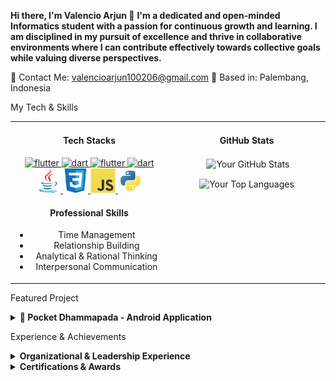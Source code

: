 **Hi there, I'm Valencio Arjun 👋**
**I'm a dedicated and open-minded Informatics student with a passion for continuous growth and learning. I am disciplined in my pursuit of excellence and thrive in collaborative environments where I can contribute effectively towards collective goals while valuing diverse perspectives.**

📧 Contact Me: valencioarjun100206@gmail.com 
📍 Based in: Palembang, Indonesia 

My Tech & Skills
<table>
<tr>
<td valign="top" width="50%">
<div align="center">
<h4><strong>Tech Stacks</strong></h4>
<p>
<a href="https://flutter.dev" target="_blank" rel="noreferrer"> <img src="https://www.vectorlogo.zone/logos/flutterio/flutterio-icon.svg" alt="flutter" width="40" height="40"/> </a>
<a href="https://dart.dev" target="_blank" rel="noreferrer"> <img src="https://www.vectorlogo.zone/logos/dartlang/dartlang-icon.svg" alt="dart" width="40" height="40"/> </a>
<a href="https://flutter.dev" target="_blank" rel="noreferrer"> <img src="https://www.vectorlogo.zone/logos/flutterio/flutterio-icon.svg" alt="flutter" width="40" height="40"/> </a>
<a href="https://dart.dev" target="_blank" rel="noreferrer"> <img src="https://www.vectorlogo.zone/logos/dartlang/dartlang-icon.svg" alt="dart" width="40" height="40"/> </a>
<a href="https://www.java.com" target="_blank" rel="noreferrer"> <img src="https://raw.githubusercontent.com/devicons/devicon/master/icons/java/java-original.svg" alt="java" width="40" height="40"/> </a>
<a href="https://www.w3.org/Style/CSS/Overview.en.html" target="_blank" rel="noreferrer"> <img src="https://raw.githubusercontent.com/devicons/devicon/master/icons/css3/css3-original.svg" alt="css3" width="40" height="40"/> </a>
<a href="https://developer.mozilla.org/en-US/docs/Web/JavaScript" target="_blank" rel="noreferrer"> <img src="https://raw.githubusercontent.com/devicons/devicon/master/icons/javascript/javascript-original.svg" alt="javascript" width="40" height="40"/> </a>
<a href="https://www.python.org" target="_blank" rel="noreferrer"> <img src="https://raw.githubusercontent.com/devicons/devicon/master/icons/python/python-original.svg" alt="python" width="40" height="40"/> </a>
</p>
</div>
<div align="center">
<h4><strong>Professional Skills</strong></h4>
<ul>
<li>Time Management </li>

<li>Relationship Building </li>

<li>Analytical & Rational Thinking </li>

<li>Interpersonal Communication </li>


</ul>
</div>
</td>
<td valign="top" width="50%">
<div align="center">
<h4><strong>GitHub Stats</strong></h4>
<p>&nbsp;<img align="center" src="https://github-readme-stats.vercel.app/api?username=v10cio&show_icons=true&locale=en&theme=tokyonight" alt="Your GitHub Stats" /></p>
<p><img align="center" src="https://github-readme-stats.vercel.app/api/top-langs?username=v10cio&show_icons=true&locale=en&layout=compact&theme=tokyonight" alt="Your Top Languages" /></p>
</div>
</td>
</tr>
</table>

Featured Project
<details>
<summary><strong>📱 Pocket Dhammapada - Android Application</strong></summary>


Description: An Android mobile application developed using Flutter and Dart.



Achievement: Received an official Intellectual Property Rights (HAKI) certification.


Technologies: Flutter, Dart.

</details>

Experience & Achievements
<details>
<summary><strong>Organizational & Leadership Experience</strong></summary>

Media Communication Member | Keluarga Mahasiswa Buddhist Palembang (KMBP) | 2023 - Present 

Tutor | Psalm Learning Center | 2023 - 2025 

Delivered curriculum-based learning to elementary students (grades 1-6).

Coached students for academic and non-academic competitions.

Head of Event Committee | National Children's Day Celebration | 2022 

Public Relations Committee | Dhammasanti Waisak 2024 

Successfully coordinated to help achieve a sponsorship target of 33 million IDR.

</details>

<details>
<summary><strong>Certifications & Awards</strong></summary>

🏆 3rd Place Winner | Dharma Quiz Competition | 2022 

📜 TOEFL Certification | Score: 570 (Silver Level) | 2022 


📜 HSK Level 2 Certification | Score: 135 | 2019 


📜 HAKI (Intellectual Property) | Pocket Dhammapada App | 2025 

</details>
